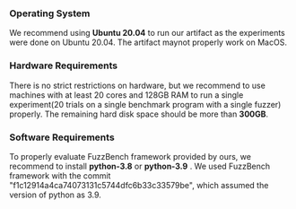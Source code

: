 ### Operating System 
We recommend using **Ubuntu 20.04** to run our artifact as the experiments were done on Ubuntu 20.04.
The artifact maynot properly work on MacOS.

### Hardware Requirements
There is no strict restrictions on hardware, but we recommend to use machines with at least 20 cores and 128GB RAM
to run a single experiment(20 trials on a single benchmark program with a single fuzzer) properly.
The remaining hard disk space should be more than **300GB**.  

### Software Requirements
To properly evaluate FuzzBench framework provided by ours, we recommend to install **python-3.8** or **python-3.9** . 
We used FuzzBench framework with the commit "f1c12914a4ca74073131c5744dfc6b33c33579be", which assumed the version of python as 3.9.
